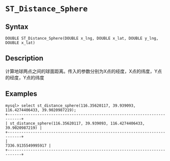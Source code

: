 # `ST_Distance_Sphere`

## Syntax

`DOUBLE ST_Distance_Sphere(DOUBLE x_lng, DOUBLE x_lat, DOUBLE y_lng, DOUBLE x_lat)`

## Description

计算地球两点之间的球面距离。传入的参数分别为X点的经度，X点的纬度，Y点的经度，Y点的纬度

## Examples

```
mysql> select st_distance_sphere(116.35620117, 39.939093, 116.4274406433, 39.9020987219);
+----------------------------------------------------------------------------+
| st_distance_sphere(116.35620117, 39.939093, 116.4274406433, 39.9020987219) |
+----------------------------------------------------------------------------+
|                                                         7336.9135549995917 |
+----------------------------------------------------------------------------+
```

